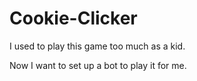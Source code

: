 # Cookie-Clicker
I used to play this game too much as a kid.

Now I want to set up a bot to play it for me.
